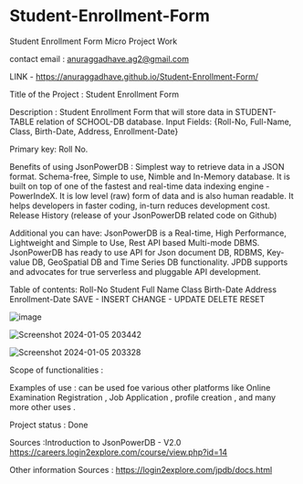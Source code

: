 # Student-Enrollment-Form
Student Enrollment Form
Micro Project Work

contact email : anuraggadhave.ag2@gmail.com

LINK - https://anuraggadhave.github.io/Student-Enrollment-Form/

Title of the Project : Student Enrollment Form

Description : Student Enrollment Form that will store data in STUDENT-TABLE relation of SCHOOL-DB database. Input Fields: {Roll-No, Full-Name, Class, Birth-Date, Address, Enrollment-Date}

Primary key: Roll No.

Benefits of using JsonPowerDB : Simplest way to retrieve data in a JSON format. Schema-free, Simple to use, Nimble and In-Memory database. It is built on top of one of the fastest and real-time data indexing engine - PowerIndeX. It is low level (raw) form of data and is also human readable. It helps developers in faster coding, in-turn reduces development cost. Release History (release of your JsonPowerDB related code on Github)

Additional you can have: JsonPowerDB is a Real-time, High Performance, Lightweight and Simple to Use, Rest API based Multi-mode DBMS. JsonPowerDB has ready to use API for Json document DB, RDBMS, Key-value DB, GeoSpatial DB and Time Series DB functionality. JPDB supports and advocates for true serverless and pluggable API development.

Table of contents: Roll-No Student Full Name Class Birth-Date Address Enrollment-Date SAVE - INSERT CHANGE - UPDATE DELETE RESET

![image](https://github.com/AnuragGadhave/Student-Enrollment-Form/assets/155731025/41109bbb-01a6-429f-a85c-4641f7119c1e)

![Screenshot 2024-01-05 203442](https://github.com/AnuragGadhave/Student-Enrollment-Form/assets/155731025/51787544-16d7-4cb3-84c9-30cd2c9903c8)

![Screenshot 2024-01-05 203328](https://github.com/AnuragGadhave/Student-Enrollment-Form/assets/155731025/b1501cca-cda1-4464-a8c1-0faddb3f2306)


Scope of functionalities :

Examples of use : can be used foe various other platforms like Online Examination Registration , Job Application , profile creation , and many more other uses .

Project status : Done

Sources :Introduction to JsonPowerDB - V2.0 https://careers.login2explore.com/course/view.php?id=14

Other information Sources : https://login2explore.com/jpdb/docs.html

